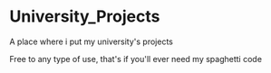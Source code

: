 # University_Projects
A place where i put my university's projects

Free to any type of use, that's if you'll ever need my spaghetti code 
